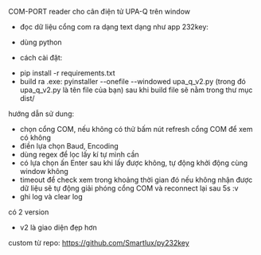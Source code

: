 COM-PORT reader cho cân điện tử UPA-Q trên window
* đọc dữ liệu cổng com ra dạng text dạng như app 232key:
- dùng python
* cách cài đặt:
- pip install -r requirements.txt
- build ra .exe:
  pyinstaller --onefile --windowed upa_q_v2.py (trong đó upa_q_v2.py là tên file của bạn)
  sau khi build file sẽ nằm trong thư mục dist/

hướng dẫn sử dung:
+ chọn cổng COM, nếu không có thử bấm nút refresh cổng COM để xem có không
+ điền lựa chọn Baud, Encoding
+ dùng regex để lọc lấy kí tự mình cần
+ có lựa chọn ấn Enter sau khi lấy được không, tự động khởi động cùng window không
+ timeout để check xem trong khoảng thời gian đó nếu không nhận được dữ liệu sẽ tự động giải phóng cổng COM và reconnect lại sau 5s :v
+ ghi log và clear log

có 2 version
- v2 là giao diện đẹp hơn

custom từ repo: https://github.com/Smartlux/py232key
